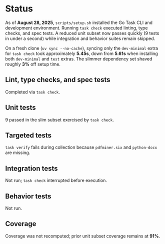 # Status

As of **August 28, 2025**, `scripts/setup.sh` installed the Go Task CLI and
development environment. Running `task check` executed linting, type checks, and
spec tests. A reduced unit subset now passes quickly (9 tests in under a
second) while integration and behavior suites remain skipped.

On a fresh clone (`uv sync --no-cache`), syncing only the `dev-minimal` extra
for `task check` took approximately **5.45s**, down from **5.61s** when
installing both `dev-minimal` and `test` extras. The slimmer dependency set
shaved roughly **3%** off setup time.

## Lint, type checks, and spec tests
Completed via `task check`.

## Unit tests
9 passed in the slim subset exercised by `task check`.

## Targeted tests
`task verify` fails during collection because `pdfminer.six` and `python-docx`
are missing.

## Integration tests
Not run; `task check` interrupted before execution.

## Behavior tests
Not run.

## Coverage
Coverage was not recomputed; prior unit subset coverage remains at **91%**.
